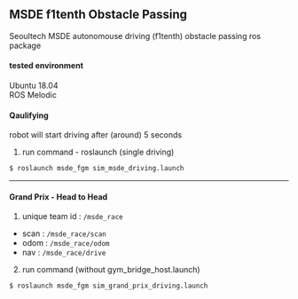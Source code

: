 MSDE f1tenth Obstacle Passing
---

Seoultech MSDE autonomouse driving (f1tenth) obstacle passing ros package   

#### tested environment
Ubuntu 18.04   
ROS Melodic   

#### Qaulifying

robot will start driving after (around) 5 seconds

1. run command - roslaunch (single driving)
```bash
$ roslaunch msde_fgm sim_msde_driving.launch
```

---

#### Grand Prix - Head to Head

1. unique team id : ```/msde_race```   

* scan : ```/msde_race/scan```
* odom : ```/msde_race/odom```
* nav : ```/msde_race/drive```
   
   
2. run command (without gym_bridge_host.launch)
```bash
$ roslaunch msde_fgm sim_grand_prix_driving.launch
```
